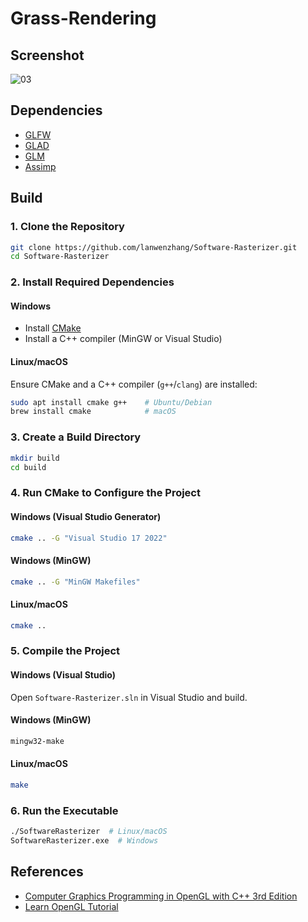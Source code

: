 # Grass-Rendering

## Screenshot
![03](https://github.com/user-attachments/assets/20b53d7b-861f-4508-bfd4-df9af61d5c22)

## Dependencies
* [GLFW](https://github.com/glfw/glfw) 
* [GLAD](https://glad.dav1d.de/) 
* [GLM](https://github.com/g-truc/glm) 
* [Assimp](https://github.com/assimp/assimp) 

## Build
### 1. Clone the Repository
```sh
git clone https://github.com/lanwenzhang/Software-Rasterizer.git
cd Software-Rasterizer
```

### 2. Install Required Dependencies
#### Windows
- Install [CMake](https://cmake.org/download/)
- Install a C++ compiler (MinGW or Visual Studio)

#### Linux/macOS
Ensure CMake and a C++ compiler (`g++`/`clang`) are installed:
```sh
sudo apt install cmake g++    # Ubuntu/Debian
brew install cmake            # macOS
```

### 3. Create a Build Directory
```sh
mkdir build
cd build
```

### 4. Run CMake to Configure the Project

#### Windows (Visual Studio Generator)
```sh
cmake .. -G "Visual Studio 17 2022"
```

#### Windows (MinGW)
```sh
cmake .. -G "MinGW Makefiles"
```

#### Linux/macOS
```sh
cmake ..
```

### 5. Compile the Project
#### Windows (Visual Studio)
Open `Software-Rasterizer.sln` in Visual Studio and build.

#### Windows (MinGW)
```sh
mingw32-make
```

#### Linux/macOS
```sh
make
```

### 6. Run the Executable
```sh
./SoftwareRasterizer  # Linux/macOS
SoftwareRasterizer.exe  # Windows
```

## References
* [Computer Graphics Programming in OpenGL with C++ 3rd Edition](https://www.packtpub.com/en-us/product/computer-graphics-programming-in-opengl-with-c-edition-3-9781836641186)
* [Learn OpenGL Tutorial](https://learnopengl.com)
